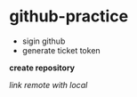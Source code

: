 # github-practice #
+ sigin github
+ generate ticket token

**create repository**

*link remote with local*
